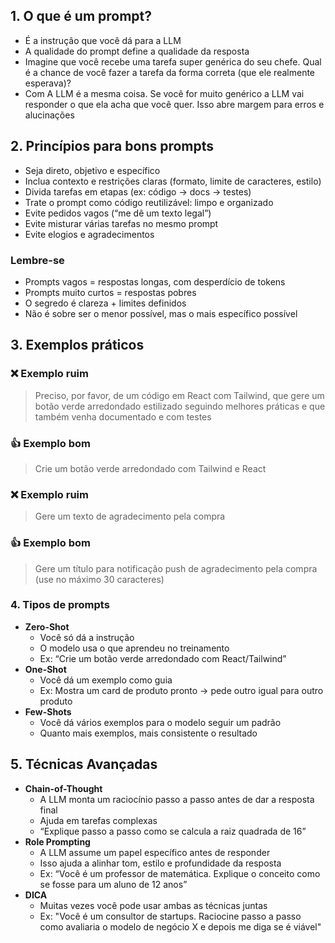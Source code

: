 ## 1. O que é um prompt?

* É a instrução que você dá para a LLM
* A qualidade do prompt define a qualidade da resposta
* Imagine que você recebe uma tarefa super genérica do seu chefe. Qual é a chance de você fazer a tarefa da forma correta (que ele realmente esperava)?
* Com A LLM é a mesma coisa. Se você for muito genérico a LLM vai responder o que ela acha que você quer. Isso abre margem para erros e alucinações

## 2. Princípios para bons prompts

* Seja direto, objetivo e específico
* Inclua contexto e restrições claras (formato, limite de caracteres, estilo)
* Divida tarefas em etapas (ex: código → docs → testes)
* Trate o prompt como código reutilizável: limpo e organizado
* Evite pedidos vagos (“me dê um texto legal”)
* Evite misturar várias tarefas no mesmo prompt
* Evite elogios e agradecimentos

### Lembre-se

* Prompts vagos = respostas longas, com desperdício de tokens
* Prompts muito curtos = respostas pobres
* O segredo é clareza + limites definidos
* Não é sobre ser o menor possível, mas o mais específico possível

## 3. Exemplos práticos

### ❌ Exemplo ruim

> Preciso, por favor, de um código em React com Tailwind, que gere um botão verde arredondado estilizado seguindo melhores práticas e que também venha documentado e com testes

### 👍 Exemplo bom

> Crie um botão verde arredondado com Tailwind e React

### ❌ Exemplo ruim

> Gere um texto de agradecimento pela compra

### 👍 Exemplo bom

> Gere um título para notificação push de agradecimento pela compra (use no máximo 30 caracteres)

### 4. Tipos de prompts

* **Zero-Shot**
  * Você só dá a instrução
  * O modelo usa o que aprendeu no treinamento
  * Ex: “Crie um botão verde arredondado com React/Tailwind”
* **One-Shot**
  * Você dá um exemplo como guia
  * Ex: Mostra um card de produto pronto → pede outro igual para outro produto
* **Few-Shots**
  * Você dá vários exemplos para o modelo seguir um padrão
  * Quanto mais exemplos, mais consistente o resultado

## 5. Técnicas Avançadas

* **Chain-of-Thought**
  * A LLM monta um raciocínio passo a passo antes de dar a resposta final
  * Ajuda em tarefas complexas
  * “Explique passo a passo como se calcula a raiz quadrada de 16”
* **Role Prompting**
  * A LLM assume um papel específico antes de responder
  * Isso ajuda a alinhar tom, estilo e profundidade da resposta
  * Ex: “Você é um professor de matemática. Explique o conceito como se fosse para um aluno de 12 anos”
* **DICA**
  * Muitas vezes você pode usar ambas as técnicas juntas
  * Ex: "Você é um consultor de startups. Raciocine passo a passo como avaliaria o modelo de negócio X e depois me diga se é viável"
